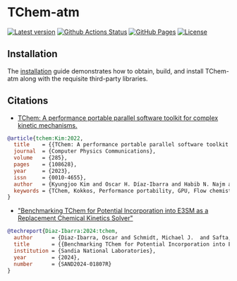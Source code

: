 # TChem-atm

[![Latest version](https://img.shields.io/github/v/release/PCLAeroParams/TChem-atm.svg?sort=semver)](https://github.com/PCLAeroParams/TChem-atm/releases)
[![Github Actions Status](https://github.com/PCLAeroParams/TChem-atm/actions/workflows/auto_test.yaml/badge.svg?branch=main)](https://github.com/PCLAeroParams/TChem-atm/actions)
[![GitHub Pages](https://img.shields.io/badge/GitHub%20Pages-121013?logo=github&logoColor=white)](https://PCLAeroParams.github.io/TChem-atm/)
[![License](https://img.shields.io/badge/License-BSD_2--Clause-green.svg)](https://github.com/PCLAeroParams/TChem-atm/blob/main/LICENSE)

## Installation 

The [installation](docs/installation.md) guide demonstrates how to obtain, build, and install TChem-atm along with the requisite third-party libraries.

## Citations

* [TChem: A performance portable parallel software
toolkit for complex kinetic mechanisms.](https://www.sciencedirect.com/science/article/pii/S0010465522003472)

```bibtex
@article{tchem:Kim:2022,
  title    = {{TChem: A performance portable parallel software toolkit for complex kinetic mechanisms}},
  journal  = {Computer Physics Communications},
  volume   = {285},
  pages    = {108628},
  year     = {2023},
  issn     = {0010-4655},
  author   = {Kyungjoo Kim and Oscar H. Díaz-Ibarra and Habib N. Najm and Judit Zádor and Cosmin Safta},
  keywords = {TChem, Kokkos, Performance portability, GPU, Flow chemistry}
}
```

* ["Benchmarking TChem for Potential Incorporation into E3SM as a Replacement Chemical Kinetics Solver"](sand_report/QTI_tchemV1.pdf)
```bibtex
@techreport{Diaz-Ibarra:2024:tchem,
  author      = {Diaz-Ibarra, Oscar and Schmidt, Michael J.  and Safta, Cosmin },
  title       = {{Benchmarking TChem for Potential Incorporation into E3SM as a Replacement Chemical Kinetics Solver}},
  institution = {Sandia National Laboratories},
  year        = {2024},
  number      = {SAND2024-01807R}
}
```
